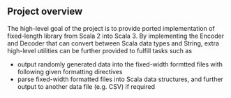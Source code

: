 ## Project overview
The high-level goal of the project is to provide ported implementation of fixed-length library from Scala 2 into Scala 3. By implementing the Encoder and Decoder that
can convert between Scala data types and String, extra high-level utilities can be further provided to fulfill tasks such as 
- output randomly generated data into the fixed-width formtted files with following given formatting directives
- parse fixed-width formatted files into Scala data structures, and further output to another data file (e.g. CSV) if required